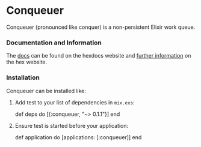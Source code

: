 # Conqueuer

Conqueuer (pronounced like conquer) is a non-persistent Elixir work queue.


### Documentation and Information

The [docs](http://hexdocs.pm/conqueuer/0.1.1/Conqueuer.html) can be found on the
hexdocs website and [further information](https://hex.pm/packages/conqueuer) on the
hex website.


### Installation

Conqueuer can be installed like:

  1. Add test to your list of dependencies in `mix.exs`:

        def deps do
          [{:conqueuer, "~> 0.1.1"}]
        end

  2. Ensure test is started before your application:

        def application do
          [applications: [:conqueuer]]
        end

